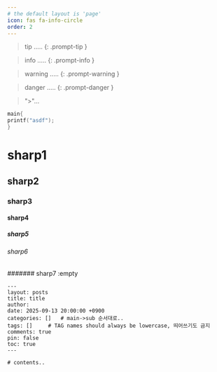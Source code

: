 ```yaml
---
# the default layout is 'page'
icon: fas fa-info-circle
order: 2
---
```


> tip .....
{: .prompt-tip }

> info .....
{: .prompt-info }

> warning .....
{: .prompt-warning }

> danger .....
{: .prompt-danger }

> ">"...

```c
main{
printf("asdf");
}
```
# sharp1
## sharp2
### sharp3
#### sharp4
##### sharp5
###### sharp6
####### sharp7  :empty

```code
---
layout: posts
title: title
author: 
date: 2025-09-13 20:00:00 +0900
categories: []   # main->sub 순서대로..
tags: []     # TAG names should always be lowercase, 띄어쓰기도 금지
comments: true
pin: false
toc: true
---

# contents..
```
